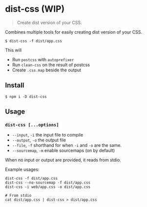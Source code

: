 
# dist-css (WIP)

> Create dist version of your CSS.

Combines multiple tools for easily creating dist version of your CSS.

```
$ dist-css -f dist/app.css
```

This will

- Run `postcss` with `autoprefixer`
- Run `clean-css` on the result of postcss
- Create `.css.map` beside the output

## Install

```
$ npm i -D dist-css
```

## Usage

### `dist-css [...options]`

 - `--input`, `-i` the input file to compile
 - `--output`, `-o` the output file
 - `--file`, `-f` shorthand for when `-i` and `-o` are the same.
 - `--sourcemap`, `-m` enable sourcemaps (on by default)

When no input or output are provided, it reads from stdio.

Example usages:

```
dist-css -f dist/app.css
dist-css --no-sourcemap -f dist/app.css
dist-css -i web/app.css -o dist/app.css

# From stdio
cat dist/app.css | dist-css > dist/app.css
```
